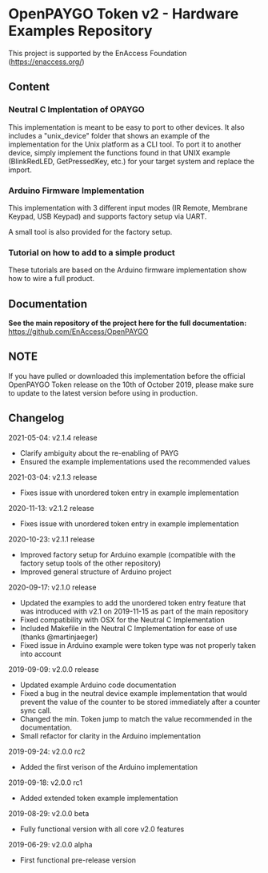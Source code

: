 # OpenPAYGO Token v2 - Hardware Examples Repository

This project is supported by the EnAccess Foundation (https://enaccess.org/)


## Content

### Neutral C Implentation of OPAYGO

This implementation is meant to be easy to port to other devices. 
It also includes a "unix_device" folder that shows an example of the implementation for the Unix platform as a CLI tool. 
To port it to another device, simply implement the functions found in that UNIX example (BlinkRedLED, GetPressedKey, etc.) for your target system and replace the import. 

### Arduino Firmware Implementation
 
This implementation with 3 different input modes (IR Remote, Membrane Keypad, USB Keypad) and supports factory setup via UART. 

A small tool is also provided for the factory setup. 

### Tutorial on how to add to a simple product

These tutorials are based on the Arduino firmware implementation show how to wire a full product. 


## Documentation

**See the main repository of the project here for the full documentation:** https://github.com/EnAccess/OpenPAYGO


## NOTE 
If you have pulled or downloaded this implementation before the official OpenPAYGO Token release on the 10th of October 2019, 
please make sure to update to the latest version before using in production. 


## Changelog

2021-05-04: v2.1.4 release
- Clarify ambiguity about the re-enabling of PAYG
- Ensured the example implementations used the recommended values

2021-03-04: v2.1.3 release
- Fixes issue with unordered token entry in example implementation

2020-11-13: v2.1.2 release
- Fixes issue with unordered token entry in example implementation

2020-10-23: v2.1.1 release
- Improved factory setup for Arduino example (compatible with the factory setup tools of the other repository)
- Improved general structure of Arduino project

2020-09-17: v2.1.0 release
- Updated the examples to add the unordered token entry feature that was introduced with v2.1 on 2019-11-15 as part of the main repository 
- Fixed compatibility with OSX for the Neutral C Implementation
- Included Makefile in the Neutral C Implementation for ease of use (thanks @martinjaeger)
- Fixed issue in Arduino example were token type was not properly taken into account

2019-09-09: v2.0.0 release
- Updated example Arduino code documentation
- Fixed a bug in the neutral device example implementation that would prevent the value of the counter to be stored immediately after a counter sync call. 
- Changed the min. Token jump to match the value recommended in the documentation.
- Small refactor for clarity in the Arduino implementation

2019-09-24: v2.0.0 rc2
- Added the first verison of the Arduino implementation

2019-09-18: v2.0.0 rc1
- Added extended token example implementation

2019-08-29: v2.0.0 beta
- Fully functional version with all core v2.0 features

2019-06-29: v2.0.0 alpha
- First functional pre-release version
